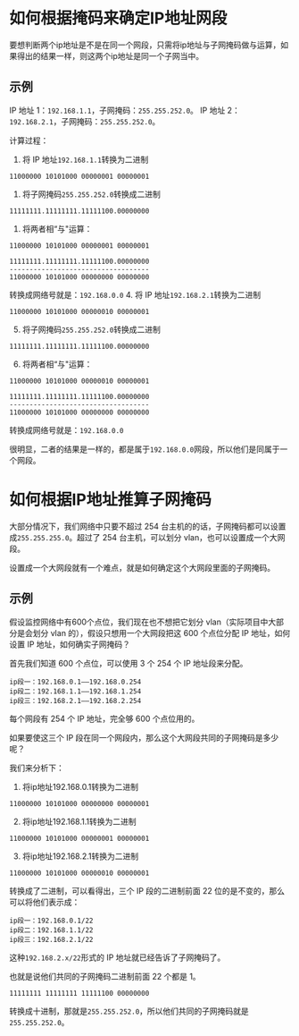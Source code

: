 

# 如何根据掩码来确定IP地址网段
要想判断两个ip地址是不是在同一个网段，只需将ip地址与子网掩码做与运算，如果得出的结果一样，则这两个ip地址是同一个子网当中。

## 示例
IP 地址 1：`192.168.1.1`，子网掩码：`255.255.252.0`。
IP 地址 2：`192.168.2.1`，子网掩码：`255.255.252.0`。

计算过程：
1. 将 IP 地址`192.168.1.1`转换为二进制
```
11000000 10101000 00000001 00000001
```
1. 将子网掩码`255.255.252.0`转换成二进制
```
11111111.11111111.11111100.00000000
```
1. 将两者相“与"运算：
```
11000000 10101000 00000001 00000001

11111111.11111111.11111100.00000000
-----------------------------------
11000000 10101000 00000000 00000000
```
转换成网络号就是：`192.168.0.0`
4. 将 IP 地址`192.168.2.1`转换为二进制
```
11000000 10101000 00000010 00000001
```
5. 将子网掩码`255.255.252.0`转换成二进制
```
11111111.11111111.11111100.00000000
```
6. 将两者相“与"运算：
```
11000000 10101000 00000010 00000001

11111111.11111111.11111100.00000000
-----------------------------------
11000000 10101000 00000000 00000000
```
转换成网络号就是：`192.168.0.0`

很明显，二者的结果是一样的，都是属于`192.168.0.0`网段，所以他们是同属于一个网段。
# 如何根据IP地址推算子网掩码
大部分情况下，我们网络中只要不超过 254 台主机的的话，子网掩码都可以设置成`255.255.255.0`。超过了 254 台主机，可以划分 vlan，也可以设置成一个大网段。

设置成一个大网段就有一个难点，就是如何确定这个大网段里面的子网掩码。
## 示例
假设监控网络中有600个点位，我们现在也不想把它划分 vlan（实际项目中大部分是会划分 vlan 的），假设只想用一个大网段把这 600 个点位分配 IP 地址，如何设置 IP 地址，如何确实子网掩码？

首先我们知道 600 个点位，可以使用 3 个 254 个 IP 地址段来分配。
```
ip段一：192.168.0.1——192.168.0.254
ip段二：192.168.1.1——192.168.1.254
ip段三：192.168.2.1——192.168.2.254
```
每个网段有 254 个 IP 地址，完全够 600 个点位用的。

如果要使这三个 IP 段在同一个网段内，那么这个大网段共同的子网掩码是多少呢？

我们来分析下：
1. 将ip地址192.168.0.1转换为二进制
```
11000000 10101000 00000000 00000001
```
2. 将ip地址192.168.1.1转换为二进制
```
11000000 10101000 00000001 00000001
```
3. 将ip地址192.168.2.1转换为二进制
```
11000000 10101000 00000010 00000001
```
转换成了二进制，可以看得出，三个 IP 段的二进制前面 22 位的是不变的，那么可以将他们表示成：
```
ip段一：192.168.0.1/22
ip段二：192.168.1.1/22
ip段三：192.168.2.1/22
```
这种`192.168.2.x/22`形式的 IP 地址就已经告诉了子网掩码了。

也就是说他们共同的子网掩码二进制前面 22 个都是 1。
```
11111111 11111111 11111100 00000000
```
转换成十进制，那就是`255.255.252.0`，所以他们共同的子网掩码就是`255.255.252.0`。
